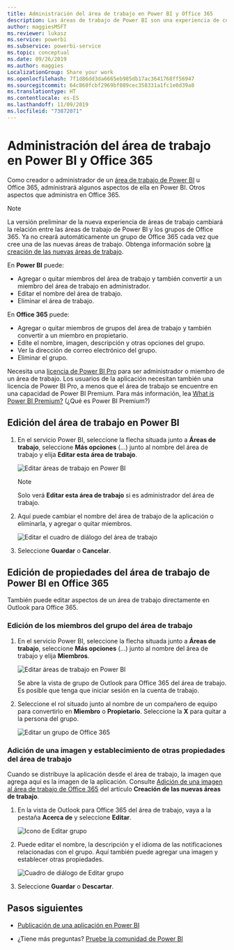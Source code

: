 ```yaml
---
title: Administración del área de trabajo en Power BI y Office 365
description: Las áreas de trabajo de Power BI son una experiencia de colaboración basada en los grupos de Office 365. Administre las áreas de trabajo en Power BI y también en Office 365.
author: maggiesMSFT
ms.reviewer: lukasz
ms.service: powerbi
ms.subservice: powerbi-service
ms.topic: conceptual
ms.date: 09/26/2019
ms.author: maggies
LocalizationGroup: Share your work
ms.openlocfilehash: 7f1d86dd3da6665eb985db17ac3641768ff56947
ms.sourcegitcommit: 64c860fcbf2969bf089cec358331a1fc1e0d39a8
ms.translationtype: HT
ms.contentlocale: es-ES
ms.lasthandoff: 11/09/2019
ms.locfileid: "73872071"
---
```

# <a name="manage-your-workspace-in-power-bi-and-office-365"></a>Administración del área de trabajo en Power BI y Office 365

Como creador o administrador de un [área de trabajo de Power BI](service-create-distribute-apps.md) u Office 365, administrará algunos aspectos de ella en Power BI. Otros aspectos que administra en Office 365.

> [!NOTE]
> La versión preliminar de la nueva experiencia de áreas de trabajo cambiará la relación entre las áreas de trabajo de Power BI y los grupos de Office 365. Ya no creará automáticamente un grupo de Office 365 cada vez que cree una de las nuevas áreas de trabajo. Obtenga información sobre [la creación de las nuevas áreas de trabajo](service-create-the-new-workspaces.md).

En **Power BI** puede:

* Agregar o quitar miembros del área de trabajo y también convertir a un miembro del área de trabajo en administrador.
* Editar el nombre del área de trabajo.
* Eliminar el área de trabajo.

En **Office 365** puede:

* Agregar o quitar miembros de grupos del área de trabajo y también convertir a un miembro en propietario.
* Edite el nombre, imagen, descripción y otras opciones del grupo.
* Ver la dirección de correo electrónico del grupo.
* Eliminar el grupo.

Necesita una [licencia de Power BI Pro](service-features-license-type.md) para ser administrador o miembro de un área de trabajo. Los usuarios de la aplicación necesitan también una licencia de Power BI Pro, a menos que el área de trabajo se encuentre en una capacidad de Power BI Premium. Para más información, lea [What is Power BI Premium?](service-premium-what-is.md) (¿Qué es Power BI Premium?)

## <a name="edit-your-workspace-in-power-bi"></a>Edición del área de trabajo en Power BI

1. En el servicio Power BI, seleccione la flecha situada junto a **Áreas de trabajo**, seleccione **Más opciones** (…) junto al nombre del área de trabajo y elija **Editar esta área de trabajo**.

   ![Editar áreas de trabajo en Power BI](media/service-manage-app-workspace-in-power-bi-and-office-365/power-bi-app-ellipsis.png)

   > [!NOTE]
   > Solo verá **Editar esta área de trabajo** si es administrador del área de trabajo.

1. Aquí puede cambiar el nombre del área de trabajo de la aplicación o eliminarla, y agregar o quitar miembros.

   ![Editar el cuadro de diálogo del área de trabajo](media/service-manage-app-workspace-in-power-bi-and-office-365/power-bi-app-edit-workspace.png)

1. Seleccione **Guardar** o **Cancelar**.

## <a name="edit-power-bi-workspace-properties-in-office-365"></a>Edición de propiedades del área de trabajo de Power BI en Office 365

También puede editar aspectos de un área de trabajo directamente en Outlook para Office 365.

### <a name="edit-the-members-of-the-workspace-group"></a>Edición de los miembros del grupo del área de trabajo

1. En el servicio Power BI, seleccione la flecha situada junto a **Áreas de trabajo**, seleccione **Más opciones** (...) junto al nombre del área de trabajo y elija **Miembros**.

   ![Editar áreas de trabajo en Power BI](media/service-manage-app-workspace-in-power-bi-and-office-365/power-bi-app-ellipsis-members.png)

   Se abre la vista de grupo de Outlook para Office 365 del área de trabajo. Es posible que tenga que iniciar sesión en la cuenta de trabajo.

1. Seleccione el rol situado junto al nombre de un compañero de equipo para convertirlo en **Miembro** o **Propietario**. Seleccione la **X** para quitar a la persona del grupo.

   ![Editar un grupo de Office 365](media/service-manage-app-workspace-in-power-bi-and-office-365/pbi_managegroupo365.png)

### <a name="add-an-image-and-set-other-workspace-properties"></a>Adición de una imagen y establecimiento de otras propiedades del área de trabajo

Cuando se distribuye la aplicación desde el área de trabajo, la imagen que agrega aquí es la imagen de la aplicación. Consulte [Adición de una imagen al área de trabajo de Office 365](service-create-workspaces.md#add-an-image-to-your-office-365-workspace-optional) del artículo **Creación de las nuevas áreas de trabajo**.

1. En la vista de Outlook para Office 365 del área de trabajo, vaya a la pestaña **Acerca de** y seleccione **Editar**.

    ![Icono de Editar grupo](media/service-manage-app-workspace-in-power-bi-and-office-365/pbi_editgroupo365.png)
1. Puede editar el nombre, la descripción y el idioma de las notificaciones relacionadas con el grupo. Aquí también puede agregar una imagen y establecer otras propiedades.

   ![Cuadro de diálogo de Editar grupo](media/service-manage-app-workspace-in-power-bi-and-office-365/pbi_editgrpo365dialog.png)

1. Seleccione **Guardar** o **Descartar**.

## <a name="next-steps"></a>Pasos siguientes

* [Publicación de una aplicación en Power BI](service-create-distribute-apps.md)

* ¿Tiene más preguntas? [Pruebe la comunidad de Power BI](https://community.powerbi.com/)
